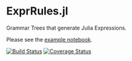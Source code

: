 # ExprRules.jl
Grammar Trees that generate Julia Expressions.

Please see the [example notebook](http://nbviewer.ipython.org/github/sisl/ExprRules.jl/blob/master/examples/grammar.ipynb).

[![Build Status](https://travis-ci.org/sisl/ExprRules.jl.svg?branch=master)](https://travis-ci.org/sisl/ExprRules.jl) [![Coverage Status](https://coveralls.io/repos/sisl/ExprRules.jl/badge.svg?branch=master&service=github)](https://coveralls.io/github/sisl/ExprRules.jl?branch=master)
